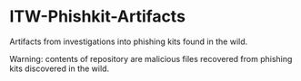 # ITW-Phishkit-Artifacts
Artifacts from investigations into phishing kits found in the wild. 

Warning: contents of repository are malicious files recovered from phishing kits discovered in the wild.
